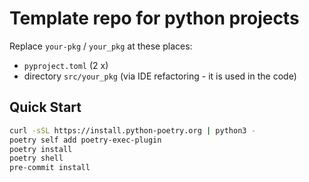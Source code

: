 # Template repo for python projects

Replace `your-pkg` / `your_pkg` at these places:

- `pyproject.toml` (2 x)
- directory `src/your_pkg` (via IDE refactoring - it is used in the code)


## Quick Start

```bash
curl -sSL https://install.python-poetry.org | python3 -
poetry self add poetry-exec-plugin
poetry install
poetry shell
pre-commit install
```
